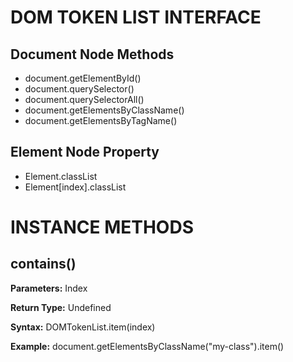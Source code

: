 # DOM TOKEN LIST INTERFACE		

## Document Node Methods

- document.getElementById()
- document.querySelector()
- document.querySelectorAll()
- document.getElementsByClassName()
- document.getElementsByTagName()

## Element Node Property

- Element.classList
- Element[index].classList

# INSTANCE METHODS

## contains()

**Parameters:** Index

**Return Type:** Undefined

**Syntax:** DOMTokenList.item(index)

**Example:** document.getElementsByClassName("my-class").item()